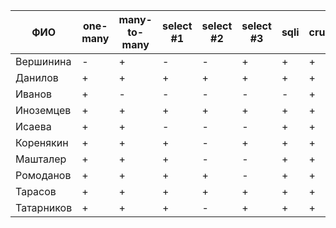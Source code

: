 | **ФИО**    | one-many | many-to-many | select #1 | select #2 | select #3 | sqli | crud | er_diagram | deploy | indexes |
|------------|----------|--------------|-----------|-----------|-----------|------|------|------------|--------|---------|
| Вершинина  | -        | +            | -         | -         | +         | +    | +    | +          |        |         |
| Данилов    | +        | +            | +         | +         | +         | +    | +    | +          | +      | +       |
| Иванов     | +        | -            | -         | -         | -         | -    | +    | +          |        | +       |
| Иноземцев  | +        | +            | +         | +         | +         | +    | +    | +          | +      | +       |
| Исаева     | +        | +            | -         | -         | -         | +    | +    | +          | +      | +       |
| Коренякин  | +        | +            | +         | -         | +         | +    | +    | +          | +      |         |
| Машталер   | +        | +            | +         | -         | -         | +    | +    | +          | +      | +       |
| Ромоданов  | +        | +            | +         | +         | -         | +    | +    | +          | +      | +       |
| Тарасов    | +        | +            | +         | +         | +         | +    | +    | +          | +      | +       |
| Татарников | +        | +            | +         | -         | +         | +    | +    | +          |        |         |
